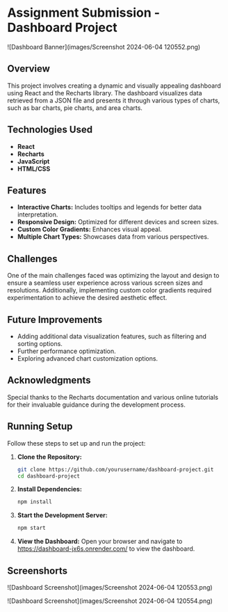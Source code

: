 # Assignment Submission - Dashboard Project

![Dashboard Banner](images/Screenshot 2024-06-04 120552.png)

## Overview
This project involves creating a dynamic and visually appealing dashboard using React and the Recharts library. The dashboard visualizes data retrieved from a JSON file and presents it through various types of charts, such as bar charts, pie charts, and area charts.

## Technologies Used

- **React**
- **Recharts**
- **JavaScript**
- **HTML/CSS**

## Features

- **Interactive Charts:** Includes tooltips and legends for better data interpretation.
- **Responsive Design:** Optimized for different devices and screen sizes.
- **Custom Color Gradients:** Enhances visual appeal.
- **Multiple Chart Types:** Showcases data from various perspectives.

## Challenges
One of the main challenges faced was optimizing the layout and design to ensure a seamless user experience across various screen sizes and resolutions. Additionally, implementing custom color gradients required experimentation to achieve the desired aesthetic effect.

## Future Improvements
- Adding additional data visualization features, such as filtering and sorting options.
- Further performance optimization.
- Exploring advanced chart customization options.

## Acknowledgments
Special thanks to the Recharts documentation and various online tutorials for their invaluable guidance during the development process.

## Running Setup

Follow these steps to set up and run the project:

1. **Clone the Repository:**
   ```bash
   git clone https://github.com/yourusername/dashboard-project.git
   cd dashboard-project

2. **Install Dependencies:**
   ```bash
   npm install

   
3. **Start the Development Server:**
   ```bash
   npm start
   
4. **View the Dashboard:**
     Open your browser and navigate to https://dashboard-jx6s.onrender.com/ to view the dashboard. 


## Screenshorts

![Dashboard Screenshot](images/Screenshot 2024-06-04 120553.png)

![Dashboard Screenshot](images/Screenshot 2024-06-04 120554.png)

